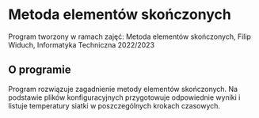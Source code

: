 # Metoda elementów skończonych
Program tworzony w ramach zajęć: Metoda elementów skończonych, Filip Widuch, Informatyka Techniczna 2022/2023

## O programie
Program rozwiązuje zagadnienie metody elementów skończonych. Na podstawie plików konfiguracyjnych przygotowuje odpowiednie wyniki i listuje temperatury siatki w poszczególnych krokach czasowych.
